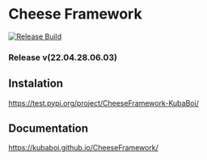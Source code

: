 # Cheese Framework

[![Release Build](https://github.com/KubaBoi/CheeseFramework/actions/workflows/realeaseDate.yml/badge.svg?branch=main)](https://github.com/KubaBoi/CheeseFramework/actions/workflows/realeaseDate.yml)

### Release v(22.04.28.06.03)

## Instalation

https://test.pypi.org/project/CheeseFramework-KubaBoi/

## Documentation

https://kubaboi.github.io/CheeseFramework/
